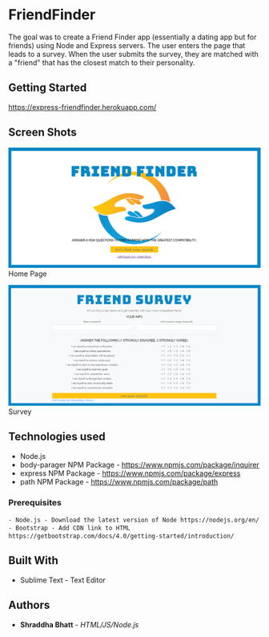 # FriendFinder

The goal was to create a Friend Finder app (essentially a dating app but for friends) using Node and Express servers. The user enters the page that leads to a survey. When the user submits the survey, they are matched with a "friend" that has the closest match to their personality.

## Getting Started
https://express-friendfinder.herokuapp.com/

## Screen Shots

![Screen shot](app/public/Friends_Finder_Home.png)
Home Page

![Screen shot 2](app/public/Friends_Survey.png)
Survey

## Technologies used
- Node.js
- body-parager NPM Package - https://www.npmjs.com/package/inquirer
- express NPM Package - https://www.npmjs.com/package/express
- path NPM Package - https://www.npmjs.com/package/path

### Prerequisites

```
- Node.js - Download the latest version of Node https://nodejs.org/en/
- Bootstrap - Add CDN link to HTML https://getbootstrap.com/docs/4.0/getting-started/introduction/
```

## Built With

* Sublime Text - Text Editor

## Authors

* **Shraddha Bhatt** - *HTML/JS/Node.js* 